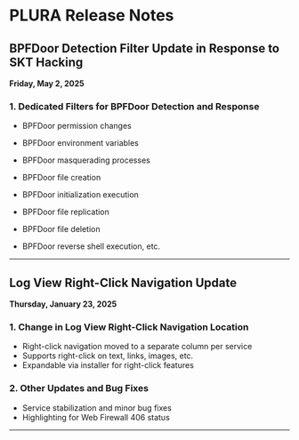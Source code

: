 # PLURA Release Notes

## BPFDoor Detection Filter Update in Response to SKT Hacking
**Friday, May 2, 2025**

### 1. Dedicated Filters for BPFDoor Detection and Response
- BPFDoor permission changes  
- BPFDoor environment variables  
- BPFDoor masquerading processes  

- BPFDoor file creation  
- BPFDoor initialization execution  
- BPFDoor file replication  
- BPFDoor file deletion  
- BPFDoor reverse shell execution, etc.

---

## Log View Right-Click Navigation Update
**Thursday, January 23, 2025**

### 1. Change in Log View Right-Click Navigation Location
- Right-click navigation moved to a separate column per service
- Supports right-click on text, links, images, etc.
- Expandable via installer for right-click features

### 2. Other Updates and Bug Fixes
- Service stabilization and minor bug fixes
- Highlighting for Web Firewall 406 status

---
